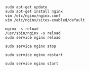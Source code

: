 
`sudo apt-get update`  
`sudo apt-get install nginx`  
`vim /etc/nginx/nginx.conf`  
`vim /etc/nginx/sites-enabled/default`  


`nginx -s reload`  
`/usr/sbin/nginx -s reload`  
`sudo service nginx reload`  
     
`sudo service nginx stop`  

`sudo service nginx restart`  

`sudo service nginx start`  

